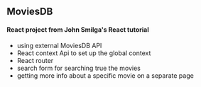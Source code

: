 ## MoviesDB

#### React project from John Smilga's React tutorial

- using external MoviesDB API
- React context Api to set up the global context
- React router
- search form for searching true the movies
- getting more info about a specific movie on a separate page

